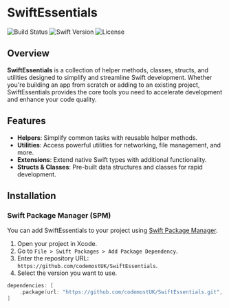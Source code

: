 # SwiftEssentials

![Build Status](https://img.shields.io/github/workflow/status/codemostUK/SwiftEssentials/CI) 
![Swift Version](https://img.shields.io/badge/swift-5.5%2B-orange.svg)
![License](https://img.shields.io/github/license/codemostUK/SwiftEssentials)

## Overview

**SwiftEssentials** is a collection of helper methods, classes, structs, and utilities designed to simplify and streamline Swift development. Whether you're building an app from scratch or adding to an existing project, SwiftEssentials provides the core tools you need to accelerate development and enhance your code quality.

## Features

- **Helpers**: Simplify common tasks with reusable helper methods.
- **Utilities**: Access powerful utilities for networking, file management, and more.
- **Extensions**: Extend native Swift types with additional functionality.
- **Structs & Classes**: Pre-built data structures and classes for rapid development.

## Installation

### Swift Package Manager (SPM)

You can add SwiftEssentials to your project using [Swift Package Manager](https://swift.org/package-manager/).

1. Open your project in Xcode.
2. Go to `File > Swift Packages > Add Package Dependency`.
3. Enter the repository URL: `https://github.com/codemostUK/SwiftEssentials`.
4. Select the version you want to use.

```swift
dependencies: [
    .package(url: "https://github.com/codemostUK/SwiftEssentials.git", from: "1.0.0")
]
